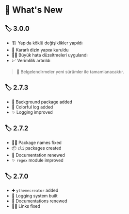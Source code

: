 # 👀 What's New

## 🏷️ 3.0.0

- 🏗️ Yapıda köklü değişiklikler yapıldı
- 🚀 Kararlı dizin yapısı kuruldu
- 👨‍🔧 Büyük hata düzeltmeleri uygulandı
- 📈 Verimlilik artırıldı

> 📝 Belgelendirmeler yeni sürümler ile tamamlanacaktır.

## 🏷️ 2.7.3

- 🌃 Background package added
- 🎨 Colorful log added
- ✨ Logging improved

## 🏷️ 2.7.2

- 👨‍🔧 Package names fixed
- 📦 `cli` packages created
- 📝 Documentation renewed
- ✨ `regex` module improved

## 🏷️ 2.7.0

- ➕ `ythemecreator` added
- 📜 Logging system built
- 📝 Documentations renewed
- 👨‍🔧 Links fixed
